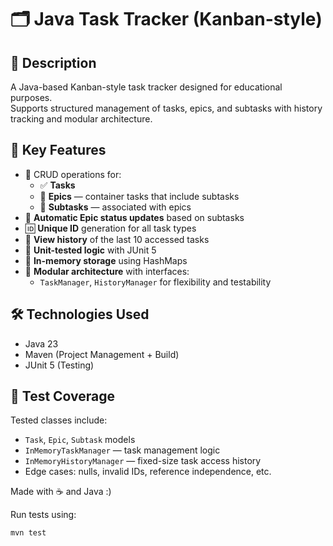 # 🗂 Java Task Tracker (Kanban-style)

## 📌 Description

A Java-based Kanban-style task tracker designed for educational purposes.  
Supports structured management of tasks, epics, and subtasks with history tracking and modular architecture.

## 🧩 Key Features

- 👤 CRUD operations for:
  - ✅ **Tasks**
  - 🧩 **Epics** — container tasks that include subtasks
  - 🔹 **Subtasks** — associated with epics
- 🧠 **Automatic Epic status updates** based on subtasks
- 🆔 **Unique ID** generation for all task types
- 🧾 **View history** of the last 10 accessed tasks
- 🧪 **Unit-tested logic** with JUnit 5
- 💾 **In-memory storage** using HashMaps
- 🧱 **Modular architecture** with interfaces:
  - `TaskManager`, `HistoryManager` for flexibility and testability

## 🛠 Technologies Used

- Java 23
- Maven (Project Management + Build)
- JUnit 5 (Testing)

## 🧪 Test Coverage

Tested classes include:

- `Task`, `Epic`, `Subtask` models
- `InMemoryTaskManager` — task management logic
- `InMemoryHistoryManager` — fixed-size task access history
- Edge cases: nulls, invalid IDs, reference independence, etc.


Made with ☕ and Java :)

Run tests using:
```bash
mvn test


